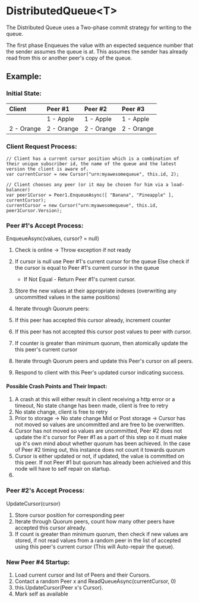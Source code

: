 ﻿# DistributedQueue&lt;T&gt;
The Distributed Queue uses a Two-phase commit strategy for writing to the queue.

The first phase Enqueues the value with an expected sequence number that the sender assumes the queue is at. 
This assumes the sender has already read from this or another peer's copy of the queue.



## Example:

### Initial State:

|Client     |Peer #1    |Peer #2    |Peer #3    |
|:----------|:----------|:----------|:----------|
|           |1 - Apple  |1 - Apple  |1 - Apple  |
|2 - Orange |2 - Orange |2 - Orange |2 - Orange |


### Client Request Process: 
    
    // Client has a current cursor position which is a combination of their unique subscriber id, the name of the queue and the latest version the client is aware of.
    var currentCursor = new Cursor("urn:myawesomequeue", this.id, 2);

    // Client chooses any peer (or it may be chosen for him via a load-balancer)
    var peer1Cursor = Peer1.EnqueueAsync([ "Banana", "Pineapple" ], currentCursor);
    currentCursor = new Cursor("urn:myawesomequeue", this.id, peer1Cursor.Version);

### Peer #1's Accept Process:

EnqueueAsync(values, cursor? = null)
1. Check is online -> Throw exception if not ready
2. If cursor is null use Peer #1's current cursor for the queue
   Else check if the cursor is equal to Peer #1's current cursor in the queue
	- If Not Equal - Return Peer #1's current cursor.

3. Store the new values at their appropriate indexes (overwriting any uncommitted values in the same positions)
4. Iterate through Quorum peers:
5. If this peer has accepted this cursor already, increment counter
6. If this peer has not accepted this cursor post values to peer with cursor.
7. If counter is greater than minimum quorum, then atomically update the this peer's current cursor
8. Iterate through Quorum peers and update this Peer's cursor on all peers.
9. Respond to client with this Peer's updated cursor indicating success.

#### Possible Crash Points and Their Impact:
1. A crash at this will either result in client receiving a http error or a timeout, No state change has been made, client is free to retry
2. No state change, client is free to retry
3. Prior to storage -> No state change
   Mid or Post storage -> Cursor has not moved so values are uncommitted and are free to be overwritten.
6. Cursor has not moved so values are uncommitted, Peer #2 does not update the it's cursor for Peer #1 as a part of this step so it must make up it's own mind about whether quorum has been achieved.
   In the case of Peer #2 timing out, this instance does not count it towards quorum 
7. Cursor is either updated or not, if updated, the value is committed on this peer. If not Peer #1 but quorum has already been achieived and this node will have to self repair on startup.
8. 

### Peer #2's Accept Process:

UpdateCursor(cursor)
1. Store cursor position for corresponding peer
2. Iterate through Quorum peers, count how many other peers have accepted this cursor already.
3. If count is greater than minimum quorum, then check if new values are stored, if not read values from a random peer in the list of accepted using this peer's current cursor (This will Auto-repair the queue).

### New Peer #4 Startup:
1. Load current cursor and list of Peers and their Cursors.
2. Contact a random Peer x and ReadQueueAsync(currentCursor, 0)
3. this.UpdateCursor(Peer x's Cursor).
4. Mark self as available

 